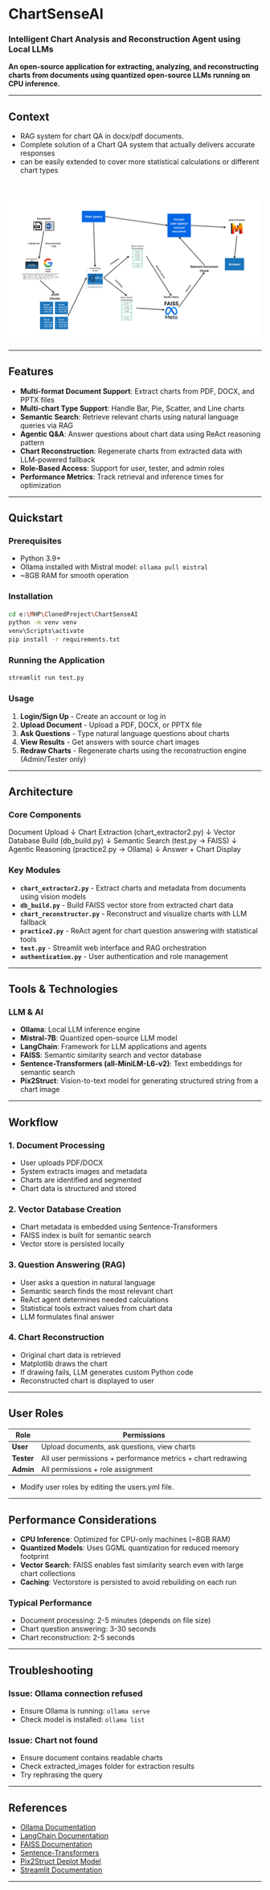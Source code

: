 # ChartSenseAI

### Intelligent Chart Analysis and Reconstruction Agent using Local LLMs

**An open-source application for extracting, analyzing, and reconstructing charts from documents using quantized open-source LLMs running on CPU inference.**

---

## Context

- RAG system for chart QA in docx/pdf documents.
- Complete solution of a Chart QA system that actually delivers accurate responses
- can be easily extended to cover more statistical calculations or different chart types

<br><br>
![Architecture Diagram](assets/diagram_flow.png)

---

## Features

- **Multi-format Document Support**: Extract charts from PDF, DOCX, and PPTX files
- **Multi-chart Type Support**: Handle Bar, Pie, Scatter, and Line charts
- **Semantic Search**: Retrieve relevant charts using natural language queries via RAG
- **Agentic Q&A**: Answer questions about chart data using ReAct reasoning pattern
- **Chart Reconstruction**: Regenerate charts from extracted data with LLM-powered fallback
- **Role-Based Access**: Support for user, tester, and admin roles
- **Performance Metrics**: Track retrieval and inference times for optimization

---

## Quickstart

### Prerequisites

- Python 3.9+
- Ollama installed with Mistral model: `ollama pull mistral`
- ~8GB RAM for smooth operation

### Installation

```bash
cd e:\MHP\ClonedProject\ChartSenseAI
python -m venv venv
venv\Scripts\activate
pip install -r requirements.txt
```

### Running the Application

```bash
streamlit run test.py
```

### Usage

1. **Login/Sign Up** - Create an account or log in
2. **Upload Document** - Upload a PDF, DOCX, or PPTX file
3. **Ask Questions** - Type natural language questions about charts
4. **View Results** - Get answers with source chart images
5. **Redraw Charts** - Regenerate charts using the reconstruction engine (Admin/Tester only)

---

## Architecture

### Core Components

Document Upload
    ↓
Chart Extraction (chart_extractor2.py)
    ↓
Vector Database Build (db_build.py)
    ↓
Semantic Search (test.py → FAISS)
    ↓
Agentic Reasoning (practice2.py → Ollama)
    ↓
Answer + Chart Display

### Key Modules

- **`chart_extractor2.py`** - Extract charts and metadata from documents using vision models
- **`db_build.py`** - Build FAISS vector store from extracted chart data
- **`chart_reconstructor.py`** - Reconstruct and visualize charts with LLM fallback
- **`practice2.py`** - ReAct agent for chart question answering with statistical tools
- **`test.py`** - Streamlit web interface and RAG orchestration
- **`authentication.py`** - User authentication and role management

---

## Tools & Technologies

### LLM & AI

- **Ollama**: Local LLM inference engine
- **Mistral-7B**: Quantized open-source LLM model
- **LangChain**: Framework for LLM applications and agents
- **FAISS**: Semantic similarity search and vector database
- **Sentence-Transformers (all-MiniLM-L6-v2)**: Text embeddings for semantic search
- **Pix2Struct**: Vision-to-text model for generating structured string from a chart image
___
## Workflow

### 1. Document Processing
- User uploads PDF/DOCX
- System extracts images and metadata
- Charts are identified and segmented
- Chart data is structured and stored

### 2. Vector Database Creation
- Chart metadata is embedded using Sentence-Transformers
- FAISS index is built for semantic search
- Vector store is persisted locally

### 3. Question Answering (RAG)
- User asks a question in natural language
- Semantic search finds the most relevant chart
- ReAct agent determines needed calculations
- Statistical tools extract values from chart data
- LLM formulates final answer

### 4. Chart Reconstruction
- Original chart data is retrieved
- Matplotlib draws the chart
- If drawing fails, LLM generates custom Python code
- Reconstructed chart is displayed to user

___

## User Roles

| Role | Permissions |
|------|------------|
| **User** | Upload documents, ask questions, view charts |
| **Tester** | All user permissions + performance metrics + chart redrawing |
| **Admin** | All permissions + role assignment |
- Modify user roles by editing the users.yml file.

___

## Performance Considerations

- **CPU Inference**: Optimized for CPU-only machines (~8GB RAM)
- **Quantized Models**: Uses GGML quantization for reduced memory footprint
- **Vector Search**: FAISS enables fast similarity search even with large chart collections
- **Caching**: Vectorstore is persisted to avoid rebuilding on each run

### Typical Performance
- Document processing: 2-5 minutes (depends on file size)
- Chart question answering: 3-30 seconds
- Chart reconstruction: 2-5 seconds

___

## Troubleshooting

### Issue: Ollama connection refused
- Ensure Ollama is running: `ollama serve`
- Check model is installed: `ollama list`


### Issue: Chart not found
- Ensure document contains readable charts
- Check extracted_images folder for extraction results
- Try rephrasing the query

___

## References

- [Ollama Documentation](https://ollama.ai)
- [LangChain Documentation](https://python.langchain.com)
- [FAISS Documentation](https://faiss.ai)
- [Sentence-Transformers](https://www.sbert.net)
- [Pix2Struct Deplot Model](https://huggingface.co/google/deplot)
- [Streamlit Documentation](https://docs.streamlit.io)

___
